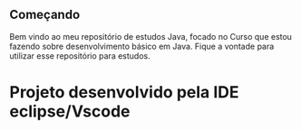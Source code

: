 ## Começando

Bem vindo ao meu repositório de estudos Java, focado no Curso que estou fazendo sobre desenvolvimento básico em Java. Fique a vontade para utilizar esse repositório para estudos.

# Projeto desenvolvido pela IDE eclipse/Vscode
